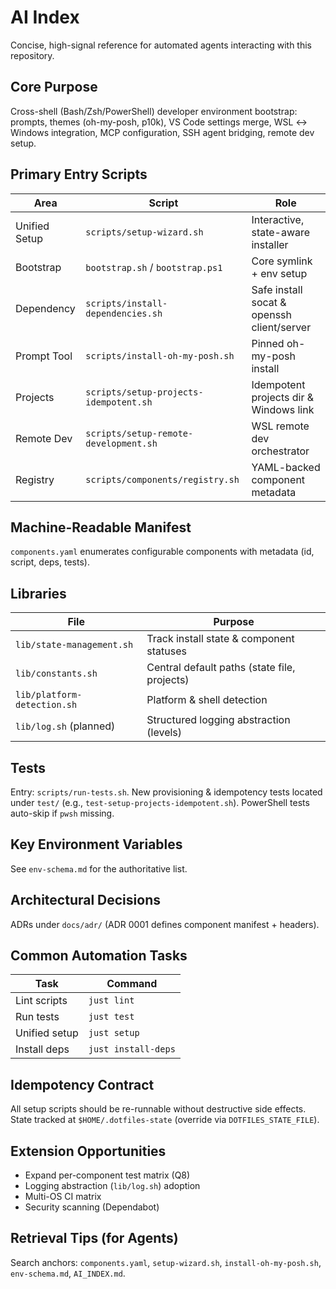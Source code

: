 # AI Index

Concise, high-signal reference for automated agents interacting with this repository.

## Core Purpose
Cross-shell (Bash/Zsh/PowerShell) developer environment bootstrap: prompts, themes (oh-my-posh, p10k), VS Code settings merge, WSL ↔ Windows integration, MCP configuration, SSH agent bridging, remote dev setup.

## Primary Entry Scripts

| Area | Script | Role |
|------|--------|------|
| Unified Setup | `scripts/setup-wizard.sh` | Interactive, state-aware installer |
| Bootstrap | `bootstrap.sh` / `bootstrap.ps1` | Core symlink + env setup |
| Dependency | `scripts/install-dependencies.sh` | Safe install socat & openssh client/server |
| Prompt Tool | `scripts/install-oh-my-posh.sh` | Pinned oh-my-posh install |
| Projects | `scripts/setup-projects-idempotent.sh` | Idempotent projects dir & Windows link |
| Remote Dev | `scripts/setup-remote-development.sh` | WSL remote dev orchestrator |
| Registry | `scripts/components/registry.sh` | YAML-backed component metadata |

## Machine-Readable Manifest
`components.yaml` enumerates configurable components with metadata (id, script, deps, tests).

## Libraries

| File | Purpose |
|------|---------|
| `lib/state-management.sh` | Track install state & component statuses |
| `lib/constants.sh` | Central default paths (state file, projects) |
| `lib/platform-detection.sh` | Platform & shell detection |
| `lib/log.sh` (planned) | Structured logging abstraction (levels) |

## Tests
Entry: `scripts/run-tests.sh`. New provisioning & idempotency tests located under `test/` (e.g., `test-setup-projects-idempotent.sh`). PowerShell tests auto-skip if `pwsh` missing.

## Key Environment Variables
See `env-schema.md` for the authoritative list.

## Architectural Decisions
ADRs under `docs/adr/` (ADR 0001 defines component manifest + headers).

## Common Automation Tasks

| Task | Command |
|------|---------|
| Lint scripts | `just lint` |
| Run tests | `just test` |
| Unified setup | `just setup` |
| Install deps | `just install-deps` |

## Idempotency Contract
All setup scripts should be re-runnable without destructive side effects. State tracked at `$HOME/.dotfiles-state` (override via `DOTFILES_STATE_FILE`).

## Extension Opportunities
- Expand per-component test matrix (Q8)
- Logging abstraction (`lib/log.sh`) adoption
- Multi-OS CI matrix
- Security scanning (Dependabot)

## Retrieval Tips (for Agents)
Search anchors: `components.yaml`, `setup-wizard.sh`, `install-oh-my-posh.sh`, `env-schema.md`, `AI_INDEX.md`.
